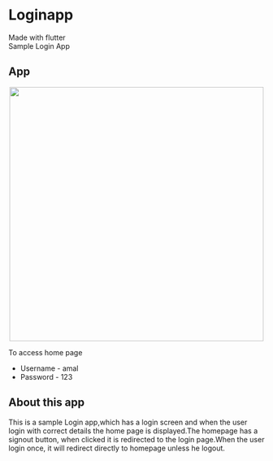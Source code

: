 # Loginapp

Made with flutter   
Sample Login App

## App 
<p align="center">
<img src="https://user-images.githubusercontent.com/53758323/212490806-d93618e8-7925-45e6-bb1c-7a590756f77d.png" style=" width:500px ; height:500px "
</p>

To access home page 

- Username - amal
- Password - 123

## About this app 

This is a sample Login app,which has a login screen and when the user login with correct details the home page is displayed.The homepage has a signout button, when clicked it is redirected to the login page.When the user  login  once, it will redirect directly to homepage unless he logout.

